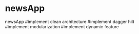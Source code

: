 # newsApp
newsApp
#implement clean architecture
#implement dagger hilt
#implement modularization
#implement dynamic feature
